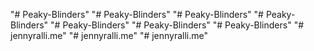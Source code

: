 "# Peaky-Blinders" 
"# Peaky-Blinders" 
"# Peaky-Blinders" 
"# Peaky-Blinders" 
"# Peaky-Blinders" 
"# Peaky-Blinders" 
"# Peaky-Blinders" 
"# jennyralli.me" 
"# jennyralli.me" 
"# jennyralli.me" 
